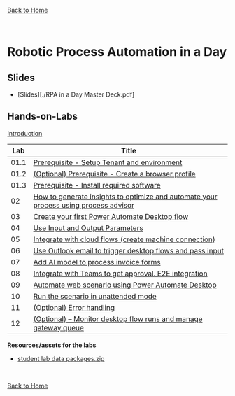 [Back to Home](../README.md)

<br/>

# Robotic Process Automation in a Day

## Slides

- [Slides][./RPA in a Day Master Deck.pdf]


## Hands-on-Labs

[Introduction](./AppInADay%20Lab%20Introduction.pptx)

| Lab | Title |
| --- | --- |
| 01.1 | [Prerequisite - Setup Tenant and environment](./Lab%201.1%20Prerequisite%20-%20Setup%20Tenant%20and%20environment.pdf)|
| 01.2 | [(Optional) Prerequisite - Create a browser profile](./Lab%201.2%20(Optional)%20Prerequisite%20-%20Create%20a%20browser%20profile.pdf)|
| 01.3 | [Prerequisite - Install required software](./Lab%201.3%20Prerequisite%20-%20Install%20required%20software.pdf)|
| 02 | [How to generate insights to optimize and automate your process using process advisor](./Lab%202%20–%20How%20to%20generate%20insights%20to%20optimize%20and%20automate%20your%20process%20using%20process%20advisor.pdf)|
| 03 | [Create your first Power Automate Desktop flow](./Lab%203%20Create%20your%20first%20Power%20Automate%20Desktop%20flow.pdf)|
| 04 | [Use Input and Output Parameters](./Lab%204%20Use%20Input%20and%20Output%20Parameters.pdf)|
| 05 | [Integrate with cloud flows (create machine connection)](./Lab%205%20–%20Integrate%20with%20cloud%20flows%20(create%20machine%20connection).pdf)|
| 06 | [Use Outlook email to trigger desktop flows and pass input](./Lab%206%20Use%20Outlook%20email%20to%20trigger%20desktop%20flows%20and%20pass%20input.pdf)|
| 07 | [Add AI model to process invoice forms](./Lab%207%20Add%20AI%20model%20to%20process%20invoice%20forms.pdf)|
| 08 | [Integrate with Teams to get approval. E2E integration](./Lab%208%20Integrate%20with%20Teams%20to%20get%20approval.%20E2E%20integration.pdf)|
| 09 | [Automate web scenario using Power Automate Desktop](./Lab%209%20Automate%20web%20scenario%20using%20Power%20Automate%20Desktop.pdf)|
| 10 | [Run the scenario in unattended mode](./Lab%2010%20Run%20the%20scenario%20in%20unattended%20mode.pdf)|
| 11 | [(Optional) Error handling](./Lab%2011%20(Optional)%20Error%20handling.pdf)|
| 12 | [(Optional) – Monitor desktop flow runs and manage gateway queue](./Lab%2012%20(Optional)%20–%20Monitor%20desktop%20flow%20runs%20and%20manage%20gateway%20queue.pdf)|



**Resources/assets for the labs**
 -  [student lab data packages.zip](./student%20lab%20data%20packages.zip)


<br/>

 [Back to Home](../README.md)